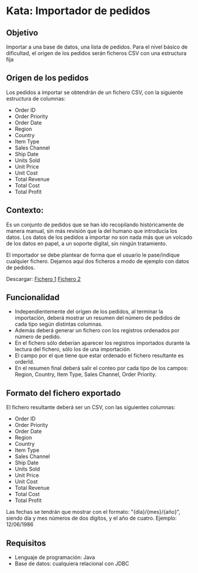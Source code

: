 # Kata: Importador de pedidos
## Objetivo
Importar a una base de datos, una lista de pedidos.
Para el nivel básico de dificultad, el origen de los pedidos serán ficheros CSV con una estructura fija

## Origen de los pedidos
Los pedidos a importar se obtendrán de un fichero CSV, con la siguiente estructura de columnas:

 - Order ID
 - Order Priority
 - Order Date
 - Region
 - Country
 - Item Type
 - Sales Channel
 - Ship Date
 - Units Sold
 - Unit Price
 - Unit Cost
 - Total Revenue
 - Total Cost
 - Total Profit

## Contexto:

Es un conjunto de pedidos que se han ido recopilando históricamente de manera manual, sin más revisión que la del humano que introducía los datos. Los datos de los pedidos a importar no son nada más que un volcado de los datos en papel, a un soporte digital, sin ningún tratamiento.

El importador se debe plantear de forma que el usuario le pase/indique cualquier fichero. Dejamos aquí dos ficheros a modo de ejemplo con datos de pedidos.

Descargar: [Fichero 1](RegistroVentas1.csv)  [Fichero 2](https://drive.google.com/file/d/1lLMqoS4dxaRM3NPFUsacq0Ca8_6RrygA/view?usp=sharing)

## Funcionalidad
 - Independientemente del origen de los pedidos, al terminar la importación, deberá mostrar un resumen del número de pedidos de cada tipo según distintas columnas.
 - Además deberá generar un fichero con los registros ordenados por número de pedido.
 - En el fichero sólo deberían aparecer los registros importados durante la lectura del fichero, sólo los de una importación.
 - El campo por el que tiene que estar ordenado el fichero resultante es orderId.
 - En el resumen final deberá salir el conteo por cada tipo de los campos: Region, Country, Item Type, Sales Channel, Order Priority.

## Formato del fichero exportado
El fichero resultante deberá ser un CSV, con las siguientes columnas:

 - Order ID
 - Order Priority
 - Order Date
 - Region
 - Country
 - Item Type
 - Sales Channel
 - Ship Date
 - Units Sold
 - Unit Price
 - Unit Cost
 - Total Revenue
 - Total Cost
 - Total Profit

Las fechas se tendrán que mostrar con el formato: "{día}/{mes}/{año}", siendo día y mes números de dos dígitos, y el año de cuatro. Ejemplo: 12/06/1986

## Requisitos
 - Lenguaje de programación: Java
 - Base de datos: cualquiera relacional con JDBC
